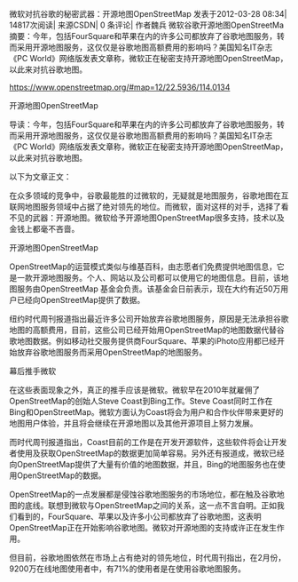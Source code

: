 微软对抗谷歌的秘密武器：开源地图OpenStreetMap
发表于2012-03-28 08:34| 14817次阅读| 来源CSDN| 0 条评论| 作者魏兵
微软谷歌开源地图OpenStreetMa
摘要：今年，包括FourSquare和苹果在内的许多公司都放弃了谷歌地图服务，转而采用开源地图服务，这仅仅是谷歌地图高额费用的影响吗？美国知名IT杂志《PC World》网络版发表文章称，微软正在秘密支持开源地图OpenStreetMap，以此来对抗谷歌地图。


https://www.openstreetmap.org/#map=12/22.5936/114.0134

开源地图OpenStreetMap

导读：今年，包括FourSquare和苹果在内的许多公司都放弃了谷歌地图服务，转而采用开源地图服务，这仅仅是谷歌地图高额费用的影响吗？美国知名IT杂志《PC World》网络版发表文章称，微软正在秘密支持开源地图OpenStreetMap，以此来对抗谷歌地图。

以下为文章正文：

在众多领域的竞争中，谷歌最能胜的过微软的，无疑就是地图服务，谷歌地图在互联网地图服务领域中占据了绝对领先的地位。而微软，面对这样的对手，选择了看不见的武器：开源地图。微软给予开源地图OpenStreetMap很多支持，技术以及金钱上都毫不吝啬。

开源地图OpenStreetMap

OpenStreetMap的运营模式类似与维基百科，由志愿者们免费提供地图信息，它是一款开源地图服务。个人、网站以及公司都可以使用它的地图信息。目前，该地图服务由OpenStreetMap 基金会负责。该基金会日前表示，现在大约有近50万用户已经向OpenStreetMap提供了数据。

纽约时代周刊报道指出最近许多公司开始放弃谷歌地图服务，原因是无法承担谷歌地图的高额费用，目前，这些公司已经开始用OpenStreetMap的地图数据代替谷歌地图数据。例如移动社交服务提供商FourSquare、苹果的iPhoto应用都已经开始放弃谷歌地图服务而采用OpenStreetMap的地图服务。

幕后推手微软

在这些表面现象之外，真正的推手应该是微软。微软早在2010年就雇佣了OpenStreetMap的创始人Steve Coast到Bing工作。Steve Coast同时工作在Bing和OpenStreetMap。微软方面认为Coast将会为用户和合作伙伴带来更好的地图用户体验，并且将会继续在开源地图以及其他开源项目上努力发展。

而时代周刊报道指出，Coast目前的工作是在开发开源软件，这些软件将会让开发者使用及获取OpenStreetMap的数据更加简单容易。另外还有报道成，微软已经向OpenStreetMap提供了大量有价值的地图数据，并且，Bing的地图服务也在使用OpenStreetMap的数据。

OpenStreetMap的一点发展都是侵蚀谷歌地图服务的市场地位，都在触及谷歌地图的底线。联想到微软与OpenStreetMap之间的关系，这一点不言自明。正如我们看到的，FourSquare、苹果以及许多小公司都放弃了谷歌地图，这表明OpenStreetMap正在开始影响谷歌地图。微软对开源地图的支持或许正在发生作用。

但目前，谷歌地图依然在市场上占有绝对的领先地位，时代周刊指出，在2月份，9200万在线地图使用者中，有71%的使用者是在使用谷歌地图服务。